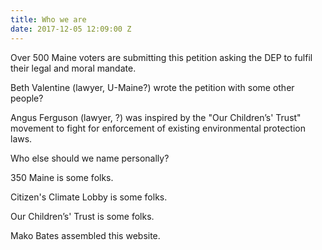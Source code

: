 ```yaml
---
title: Who we are
date: 2017-12-05 12:09:00 Z
---
```


Over 500 Maine voters are submitting this petition asking the DEP to fulfil their legal and moral mandate.

Beth Valentine (lawyer, U-Maine?) wrote the petition with some other people?

Angus Ferguson (lawyer, ?) was inspired by the "Our Children’s' Trust" movement to fight for enforcement of existing environmental protection laws. 

Who else should we name personally?

350 Maine is some folks.

Citizen's Climate Lobby is some folks.

Our Children’s' Trust is some folks.

Mako Bates assembled this website.